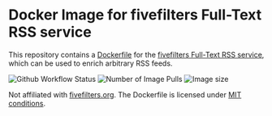 # Docker Image for fivefilters Full-Text RSS service
This repository contains a [Dockerfile](Dockerfile) for the [fivefilters Full-Text RSS service](http://fivefilters.org/content-only/), which can be used to enrich arbitrary RSS feeds.


![Github Workflow Status](https://github.com/heussd/fivefilters-full-text-rss-docker/workflows/CI/badge.svg)
![Number of Image Pulls](https://img.shields.io/docker/pulls/heussd/fivefilters-full-text-rss)
![Image size](https://img.shields.io/docker/image-size/heussd/fivefilters-full-text-rss/latest)


Not affiliated with [fivefilters.org](http://fivefilters.org/). The Dockerfile is licensed under [MIT conditions](LICENSE).
